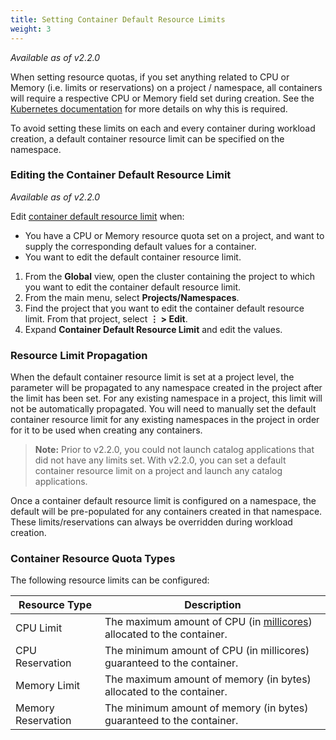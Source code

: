 ```yaml
---
title: Setting Container Default Resource Limits
weight: 3
---
```


_Available as of v2.2.0_

When setting resource quotas, if you set anything related to CPU or Memory (i.e. limits or reservations) on a project / namespace, all containers will require a respective CPU or Memory field set during creation. See the [Kubernetes documentation](https://kubernetes.io/docs/concepts/policy/resource-quotas/#requests-vs-limits) for more details on why this is required.

To avoid setting these limits on each and every container during workload creation, a default container resource limit can be specified on the namespace.

### Editing the Container Default Resource Limit

_Available as of v2.2.0_

Edit [container default resource limit]({{<baseurl>}}/rancher/v2.x/en/k8s-in-rancher/projects-and-namespaces/resource-quotas/#setting-container-default-resource-limit) when:

- You have a CPU or Memory resource quota set on a project, and want to supply the corresponding default values for a container.
- You want to edit the default container resource limit.

1. From the **Global** view, open the cluster containing the project to which you want to edit the container default resource limit.
1. From the main menu, select **Projects/Namespaces**.
1. Find the project that you want to edit the container default resource limit. From that project, select **&#8942; > Edit**.
1. Expand **Container Default Resource Limit** and edit the values.

### Resource Limit Propagation

When the default container resource limit is set at a project level, the parameter will be propagated to any namespace created in the project after the limit has been set. For any existing namespace in a project, this limit will not be automatically propagated. You will need to manually set the default container resource limit for any existing namespaces in the project in order for it to be used when creating any containers.

> **Note:** Prior to v2.2.0, you could not launch catalog applications that did not have any limits set. With v2.2.0, you can set a default container resource limit on a project and launch any catalog applications.  

Once a container default resource limit is configured on a namespace, the default will be pre-populated for any containers created in that namespace. These limits/reservations can always be overridden during workload creation.

### Container Resource Quota Types

The following resource limits can be configured:

| Resource Type            | Description                                                                                                                                                                                       |
| ------------------------ | ------------------------------------------------------------------------------------------------------------------------------------------------------------------------------------------------- |
| CPU Limit                | The maximum amount of CPU (in [millicores](https://kubernetes.io/docs/concepts/configuration/manage-compute-resources-container/#meaning-of-cpu)) allocated to the container.|
| CPU Reservation          | The minimum amount of CPU (in millicores) guaranteed to the container.                                                                                                       |
| Memory Limit             | The maximum amount of memory (in bytes) allocated to the container.                                                                                                          |
| Memory Reservation       | The minimum amount of memory (in bytes) guaranteed to the container.
